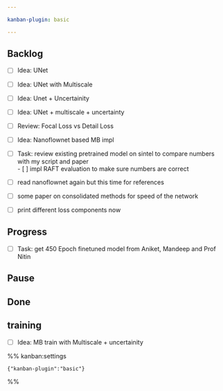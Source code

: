 ```yaml
---

kanban-plugin: basic

---
```


## Backlog

- [ ] Idea: UNet
- [ ] Idea: UNet with Multiscale
- [ ] Idea: Unet + Uncertainity
- [ ] Idea: UNet + multiscale + uncertainty
- [ ] Review: Focal Loss vs Detail Loss
- [ ] Idea: Nanoflownet based MB impl
- [ ] Task: review existing pretrained model on sintel to compare numbers with my script and paper<br>- [ ] impl RAFT evaluation to make sure numbers are correct
- [ ] read nanoflownet again but this time for references
- [ ] some paper on consolidated methods for speed of the network
- [ ] print different loss components now


## Progress

- [ ] Task: get 450 Epoch finetuned model from Aniket, Mandeep and Prof Nitin


## Pause



## Done



## training

- [ ] Idea: MB train with Multiscale + uncertainity




%% kanban:settings
```
{"kanban-plugin":"basic"}
```
%%